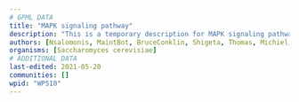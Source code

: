 ```yaml
---
# GPML DATA
title: "MAPK signaling pathway"
description: "This is a temporary description for MAPK signaling pathway"
authors: [Nsalomonis, MaintBot, BruceConklin, Shigeta, Thomas, Michiel, Ddigles, Egonw, Nuno, Khanspers, AlexanderPico, Finterly, Eweitz]
organisms: [Saccharomyces cerevisiae]
# ADDITIONAL DATA
last-edited: 2021-05-20
communities: []
wpid: "WP510"
---
```

